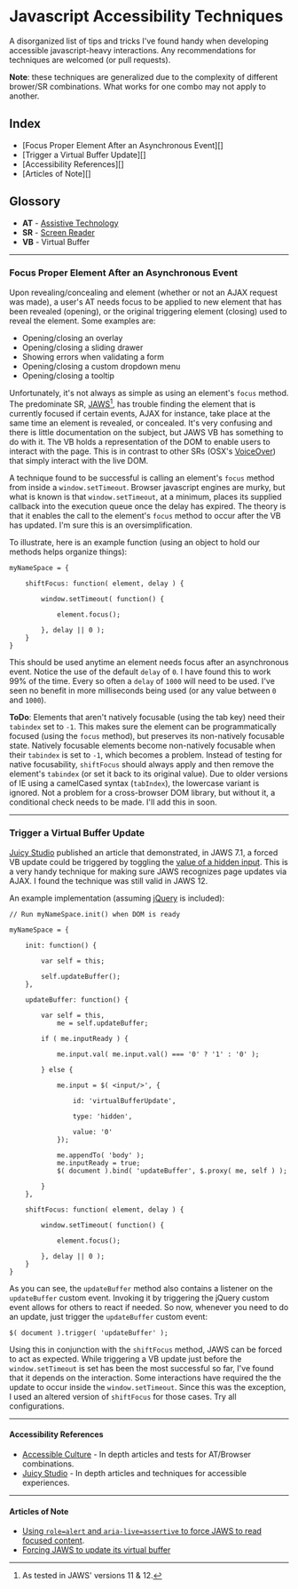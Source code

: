 # Javascript Accessibility Techniques #

A disorganized list of tips and tricks I've found handy when developing accessible javascript-heavy interactions. Any recommendations for techniques are welcomed (or pull requests).

**Note**: these techniques are generalized due to the complexity of different brower/SR combinations. What works for one combo may not apply to another.

## Index ##

* [Focus Proper Element After an Asynchronous Event][]
* [Trigger a Virtual Buffer Update][]
* [Accessibility References][]
* [Articles of Note][]

## Glossory ##

* **AT** - [Assistive Technology](http://wikipedia.org/wiki/Assistive_Technology)
* **SR** - [Screen Reader](http://wikipedia.org/wiki/Screen_Reader)
* **VB** - Virtual Buffer

---

### Focus Proper Element After an Asynchronous Event ###

Upon revealing/concealing and element (whether or not an AJAX request was made), a user's AT needs focus to be applied to new element that has been revealed (opening), or the original triggering element (closing) used to reveal the element. Some examples are:

* Opening/closing an overlay
* Opening/closing a sliding drawer
* Showing errors when validating a form
* Opening/closing a custom dropdown menu
* Opening/closing a tooltip
    
Unfortunately, it's not always as simple as using an element's `focus` method. The predominate SR, [JAWS][][^1], has trouble finding the element that is currently focused if certain events, AJAX for instance, take place at the same time an element is revealed, or concealed. It's very confusing and there is little documentation on the subject, but JAWS VB has something to do with it. The VB holds a representation of the DOM to enable users to interact with the page. This is in contrast to other SRs (OSX's [VoiceOver][]) that simply interact with the live DOM.
  
A technique found to be successful is calling an element's `focus` method from inside a `window.setTimeout`. Browser javascript engines are murky, but what is known is that `window.setTimeout`, at a minimum, places its supplied callback into the execution queue once the delay has expired. The theory is that it enables the call to the element's `focus` method to occur after the VB has updated. I'm sure this is an oversimplification.
  
To illustrate, here is an example function (using an object to hold our methods helps organize things):

    myNameSpace = {
        
        shiftFocus: function( element, delay ) {
            
            window.setTimeout( function() {
                
                element.focus();
            
            }, delay || 0 );
        }
    }

This should be used anytime an element needs focus after an asynchronous event. Notice the use of the default `delay` of `0`. I have found this to work 99% of the time. Every so often a `delay` of `1000` will need to be used. I've seen no benefit in more milliseconds being used (or any value between `0` and `1000`).

**ToDo**: Elements that aren't natively focusable (using the tab key) need their `tabindex` set to `-1`. This makes sure the element can be programmatically focused (using the `focus` method), but preserves its non-natively focusable state. Natively focusable elements become non-natively focusable when their `tabindex` is set to `-1`, which becomes a problem. Instead of testing for native focusability, `shiftFocus` should always apply and then remove the element's `tabindex` (or set it back to its original value). Due to older versions of IE using a camelCased syntax (`tabIndex`), the lowercase variant is ignored. Not a problem for a cross-browser DOM library, but without it, a conditional check needs to be made. I'll add this in soon.

---

### Trigger a Virtual Buffer Update ###

[Juicy Studio][] published an article that demonstrated, in JAWS 7.1, a forced VB update could be triggered by toggling the [value of a hidden input][updateBuffer]. This is a very handy technique for making sure JAWS recognizes page updates via AJAX. I found the technique was still valid in JAWS 12.
  
An example implementation (assuming [jQuery][] is included):
    
    // Run myNameSpace.init() when DOM is ready
    
    myNameSpace = {
        
        init: function() {
            
            var self = this;
            
            self.updateBuffer();
        },
        
        updateBuffer: function() {
            
            var self = this,
                me = self.updateBuffer;
            
            if ( me.inputReady ) {
                
                me.input.val( me.input.val() === '0' ? '1' : '0' );
                
            } else {
                
                me.input = $( <input/>', {
                    
                    id: 'virtualBufferUpdate',
                    
                    type: 'hidden',
                    
                    value: '0'
                });
    
                me.appendTo( 'body' );
                me.inputReady = true;
                $( document ).bind( 'updateBuffer', $.proxy( me, self ) );
    
            }
        },
    
        shiftFocus: function( element, delay ) {
            
            window.setTimeout( function() {
                
                element.focus();
            
            }, delay || 0 );
        }
    }
    
As you can see, the `updateBuffer` method also contains a listener on the `updateBuffer` custom event. Invoking it by triggering the jQuery custom event allows for others to react if needed. So now, whenever you need to do an update, just trigger the `updateBuffer` custom event:

    $( document ).trigger( 'updateBuffer' );
    
Using this in conjunction with the `shiftFocus` method, JAWS can be forced to act as expected. While triggering a VB update just before the `window.setTimeout` is set has been the most successful so far, I've found that it depends on the interaction. Some interactions have required the the update to occur inside the `window.setTimeout`. Since this was the exception, I used an altered version of `shiftFocus` for those cases. Try all configurations.

---

#### Accessibility References ####

* [Accessible Culture][] - In depth articles and tests for AT/Browser combinations.
* [Juicy Studio][] - In depth articles and techniques for accessible experiences.

---

#### Articles of Note ####

* [Using `role=alert` and `aria-live=assertive` to force JAWS to read focused content](http://www.accessibleculture.org/research-files/test-cases/aria/alert/index.html).
* [Forcing JAWS to update its virtual buffer][updateBuffer]


[^1]: As tested in JAWS' versions 11 & 12.  
  
  
[JAWS]:http://wikipedia.org/wiki/JAWS_(screen_reader)
[VoiceOver]:http://www.apple.com/accessibility/voiceover/
[jQuery]:http://jquery.com
[Juicy Studio]:http://juicystudio.com
[Accessible Culture]:http://accessibleculture.org/
[updateBuffer]:http://juicystudio.com/article/improving-ajax-applications-for-jaws-users.php

